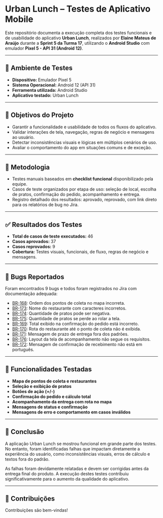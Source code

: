 # Urban Lunch – Testes de Aplicativo Mobile

Este repositório documenta a execução completa dos testes funcionais e de usabilidade do aplicativo **Urban Lunch**, realizados por **Elaine Mateus de Araújo** durante a **Sprint 5 da Turma 17**, utilizando o **Android Studio** com emulador **Pixel 5 - API 31 (Android 12)**.

---

## 📱 Ambiente de Testes

- **Dispositivo:** Emulador Pixel 5
- **Sistema Operacional:** Android 12 (API 31)
- **Ferramenta utilizada:** Android Studio
- **Aplicativo testado:** Urban Lunch

---

## 🎯 Objetivos do Projeto

- Garantir a funcionalidade e usabilidade de todos os fluxos do aplicativo.
- Validar interações de tela, navegação, regras de negócio e mensagens ao usuário.
- Detectar inconsistências visuais e lógicas em múltiplos cenários de uso.
- Avaliar o comportamento do app em situações comuns e de exceção.

---

## 📝 Metodologia

- Testes manuais baseados em **checklist funcional** disponibilizado pela equipe.
- Casos de teste organizados por etapa de uso: seleção de local, escolha de pratos, confirmação do pedido, acompanhamento e entrega.
- Registro detalhado dos resultados: aprovado, reprovado, com link direto para os relatórios de bug no Jira.

---

## ✅ Resultados dos Testes

- **Total de casos de teste executados:** 46
- **Casos aprovados:** 37
- **Casos reprovados:** 9
- **Cobertura:** Testes visuais, funcionais, de fluxo, regras de negócio e mensagens.

---

## 🐛 Bugs Reportados

Foram encontrados 9 bugs e todos foram registrados no Jira com documentação adequada:

- [BR-168](https://elainemtaraujo.atlassian.net/browse/BR-168): Ordem dos pontos de coleta no mapa incorreta.
- [BR-173](https://elainemtaraujo.atlassian.net/browse/BR-173): Nome do restaurante com caracteres incorretos.
- [BR-174](https://elainemtaraujo.atlassian.net/browse/BR-174): Quantidade de pratos pode ser negativa.
- [BR-175](https://elainemtaraujo.atlassian.net/browse/BR-175): Quantidade de pratos se perde ao rolar a tela.
- [BR-169](https://elainemtaraujo.atlassian.net/browse/BR-169): Total exibido na confirmação do pedido está incorreto.
- [BR-170](https://elainemtaraujo.atlassian.net/browse/BR-170): Rota do restaurante até o ponto de coleta não é exibida.
- [BR-171](https://elainemtaraujo.atlassian.net/browse/BR-171): Mensagem de prazo de entrega fora dos padrões.
- [BR-176](https://elainemtaraujo.atlassian.net/browse/BR-176): Layout da tela de acompanhamento não segue os requisitos.
- [BR-172](https://elainemtaraujo.atlassian.net/browse/BR-172): Mensagem de confirmação de recebimento não está em português.

---

## 🔎 Funcionalidades Testadas

- **Mapa de pontos de coleta e restaurantes**
- **Seleção e exibição de pratos**
- **Botões de ação (+/-)**
- **Confirmação do pedido e cálculo total**
- **Acompanhamento da entrega com rota no mapa**
- **Mensagens de status e confirmação**
- **Mensagens de erro e comportamento em casos inválidos**

---

## 🧩 Conclusão

A aplicação Urban Lunch se mostrou funcional em grande parte dos testes. No entanto, foram identificadas falhas que impactam diretamente a experiência do usuário, como inconsistências visuais, erros de cálculo e textos fora do padrão.

As falhas foram devidamente relatadas e devem ser corrigidas antes da entrega final do produto. A execução destes testes contribuiu significativamente para o aumento da qualidade do aplicativo.

---

## 🤝 Contribuições

Contribuições são bem-vindas!
